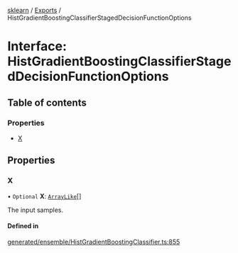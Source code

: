 [sklearn](../readme.md) / [Exports](../modules.md) / HistGradientBoostingClassifierStagedDecisionFunctionOptions

# Interface: HistGradientBoostingClassifierStagedDecisionFunctionOptions

## Table of contents

### Properties

- [X](HistGradientBoostingClassifierStagedDecisionFunctionOptions.md#x)

## Properties

### X

• `Optional` **X**: [`ArrayLike`](../modules.md#arraylike)[]

The input samples.

#### Defined in

[generated/ensemble/HistGradientBoostingClassifier.ts:855](https://github.com/transitive-bullshit/scikit-learn-ts/blob/367336a/packages/sklearn/src/generated/ensemble/HistGradientBoostingClassifier.ts#L855)
